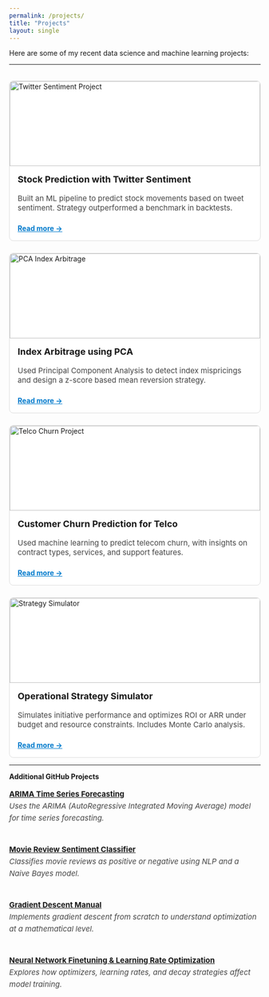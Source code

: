 ```yaml
---
permalink: /projects/
title: "Projects"
layout: single
---
```



Here are some of my recent data science and machine learning projects:

---

<style>
.project-grid {
  display: grid;
  grid-template-columns: repeat(auto-fit, minmax(280px, 1fr));
  gap: 1.5rem;
  margin-top: 2rem;
}

.project-card {
  border: 1px solid #ddd;
  border-radius: 8px;
  overflow: hidden;
  background: #fff;
  transition: box-shadow 0.2s ease-in-out;
}

.project-card:hover {
  box-shadow: 0 2px 12px rgba(0, 0, 0, 0.1);
}

.project-card img {
  width: 100%;
  height: 170px;
  object-fit: cover;
}

.project-card-content {
  padding: 1rem;
}

.project-card h3 {
  margin-top: 0;
  font-size: 18px;
}

.project-card p {
  font-size: 15px;
  color: #444;
}

.project-card a {
  display: inline-block;
  margin-top: 0.5rem;
  font-weight: bold;
  color: #007acc;
}
</style>

<div style="max-width: 1500px; margin: 0 auto;">
  <div class="project-grid">
    <div class="project-card">
      <img src="{{ '/assets/images/nlp.jpg' | relative_url }}" alt="Twitter Sentiment Project">
      <div class="project-card-content">
        <h3>Stock Prediction with Twitter Sentiment</h3>
        <p>Built an ML pipeline to predict stock movements based on tweet sentiment. Strategy outperformed a benchmark in backtests.</p>
        <a href="./project-twitter-sentiment">Read more →</a>
      </div>
    </div>

  <div class="project-card">
      <img src="{{ '/assets/images/pca_header.webp' | relative_url }}" alt="PCA Index Arbitrage">
      <div class="project-card-content">
        <h3>Index Arbitrage using PCA</h3>
        <p>Used Principal Component Analysis to detect index mispricings and design a z-score based mean reversion strategy.</p>
        <a href="./project-pca-strategy">Read more →</a>
      </div>
    </div>

  <div class="project-card">
    <img src="{{ '/assets/images/telco_header.png' | relative_url }}" alt="Telco Churn Project">
    <div class="project-card-content">
      <h3>Customer Churn Prediction for Telco</h3>
      <p>Used machine learning to predict telecom churn, with insights on contract types, services, and support features.</p>
      <a href="./project-telco-churn">Read more →</a>
    </div>
  </div>

  <div class="project-card">
      <img src="{{ '/assets/images/simulator_header.png' | relative_url }}" alt="Strategy Simulator">
      <div class="project-card-content">
        <h3>Operational Strategy Simulator</h3>
        <p>Simulates initiative performance and optimizes ROI or ARR under budget and resource constraints. Includes Monte Carlo analysis.</p>
        <a href="./project-strategy-simulator">Read more →</a>
      </div>
    </div>

  <!-- Add more cards here -->
</div>

<hr>

**Additional GitHub Projects**

<div style="font-size: 15px; line-height: 1.6; color: #444;">

<strong><a href="https://github.com/Ilse-hutten/arima-times-series" target="_blank">ARIMA Time Series Forecasting</a></strong><br>
<em>Uses the ARIMA (AutoRegressive Integrated Moving Average) model for time series forecasting.</em><br><br>

<strong><a href="https://github.com/Ilse-hutten/movie-reviews-classifier" target="_blank">Movie Review Sentiment Classifier</a></strong><br>
<em>Classifies movie reviews as positive or negative using NLP and a Naive Bayes model.</em><br><br>

<strong><a href="https://github.com/Ilse-hutten/gradient-descent-manual" target="_blank">Gradient Descent Manual</a></strong><br>
<em>Implements gradient descent from scratch to understand optimization at a mathematical level.</em><br><br>

<strong><a href="https://github.com/Ilse-hutten/neural-network-finetuning" target="_blank">Neural Network Finetuning & Learning Rate Optimization</a></strong><br>
<em>Explores how optimizers, learning rates, and decay strategies affect model training.</em>

</div>

